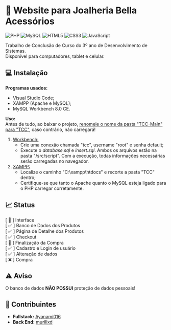 # :ring: Website para Joalheria Bella Acessórios
![PHP](https://img.shields.io/badge/php-%23777BB4.svg?style=for-the-badge&logo=php&logoColor=white)
![MySQL](https://img.shields.io/badge/mysql-4479A1.svg?style=for-the-badge&logo=mysql&logoColor=white)
![HTML5](https://img.shields.io/badge/html5-%23E34F26.svg?style=for-the-badge&logo=html5&logoColor=white)
![CSS3](https://img.shields.io/badge/css3-%231572B6.svg?style=for-the-badge&logo=css3&logoColor=white)
![JavaScript](https://img.shields.io/badge/javascript-%23323330.svg?style=for-the-badge&logo=javascript&logoColor=%23F7DF1E)

Trabalho de Conclusão de Curso do 3º ano de Desenvolvimento de Sistemas. <br>
Disponível para computadores, tablet e celular.

## :computer: Instalação
**Programas usados:**
- Visual Studio Code;
- XAMPP (Apache e MySQL);
- MySQL Workbench 8.0 CE.

**Uso:** <br>
Antes de tudo, ao baixar o projeto, <u>renomeie o nome da pasta "TCC-Main" para "TCC"</u>, caso contrário, não carregará!
1. <u>Workbench:</u>
    - Crie uma conexão chamada "tcc", username "root" e senha default;
    - Execute o _database.sql_ e _insert.sql_. Ambos os arquivos estão na pasta "/src/script". Com a execução, todas informações necessárias serão carregadas no navegador.
2. <u>XAMPP:</u>
   - Localize o caminho "C:\xampp\htdocs" e recorte a pasta "TCC" dentro;
   - Certifique-se que tanto o Apache quanto o MySQL esteja ligado para o PHP carregar corretamente.

## :chart_with_upwards_trend: Status
[ :large_orange_diamond: ] Interface <br>
[ :white_check_mark: ] Banco de Dados dos Produtos <br>
[ :white_check_mark: ] Página de Detalhe dos Produtos <br>
[ :white_check_mark: ] Checkout <br>
[ :large_orange_diamond: ] Finalização da Compra <br>
[ :white_check_mark: ] Cadastro e Login de usuário <br>
[ :white_check_mark: ] Alteração de dados <br>
[ :x: ] Compra 

## ⚠️ Aviso
O banco de dados **NÃO POSSUI** proteção de dados pessoais!

## :information_desk_person: Contribuintes
- **Fullstack:** [Ayanami016](https://github.com/Ayanami016)
- **Back End:** [murillxd](https://github.com/murillxd)

